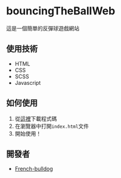 # bouncingTheBallWeb
這是一個簡單的反彈球遊戲網站

## 使用技術
- HTML
- CSS
- SCSS
- Javascript

## 如何使用
1. 從[這裡](https://github.com/French-bulldog/bouncingTheBallWeb/)下載程式碼
2. 在瀏覽器中打開`index.html`文件
3. 開始使用！

## 開發者

- [French-bulldog](https://github.com/French-bulldog)